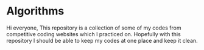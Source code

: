 # Algorithms
Hi everyone,
  This repository is a collection of some of my codes from competitive coding websites which I practiced on. 
  Hopefully with this repository I should be able to keep my codes at one place and keep it clean.

